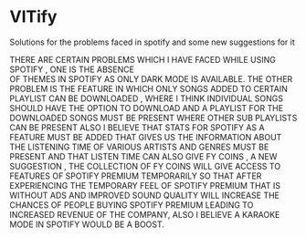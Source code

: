# VITify
Solutions for the problems faced in spotify and some new suggestions for it 

THERE ARE CERTAIN PROBLEMS WHICH I HAVE FACED WHILE USING SPOTIFY , ONE IS THE ABSENCE  
OF THEMES IN SPOTIFY AS ONLY DARK MODE IS AVAILABLE. THE OTHER PROBLEM IS THE 
FEATURE IN WHICH ONLY SONGS ADDED TO CERTAIN PLAYLIST CAN BE DOWNLOADED , WHERE I
THINK INDIVIDUAL SONGS SHOULD HAVE THE OPTION TO DOWNLOAD AND A PLAYLIST FOR THE 
DOWNLOADED SONGS MUST BE PRESENT WHERE OTHER SUB PLAYLISTS CAN BE PRESENT ALSO 
I BELIEVE THAT STATS FOR SPOTIFY AS A FEATURE MUST BE ADDED THAT GIVES US THE 
INFORMATION ABOUT THE LISTENING TIME OF VARIOUS ARTISTS AND GENRES MUST BE PRESENT
AND THAT LISTEN TIME CAN ALSO GIVE FY COINS , A NEW 
SUGGESTION , THE COLLECTION OF FY COINS WILL GIVE ACCESS TO FEATURES OF 
SPOTIFY PREMIUM TEMPORARILY SO THAT AFTER EXPERIENCING THE TEMPORARY FEEL OF 
SPOTIFY PREMIUM THAT IS WITHOUT ADS AND IMPROVED SOUND QUALITY WILL INCREASE THE 
CHANCES OF PEOPLE BUYING SPOTIFY PREMIUM LEADING TO INCREASED REVENUE OF THE 
COMPANY, ALSO I BELIEVE A KARAOKE MODE IN SPOTIFY WOULD BE A BOOST.
